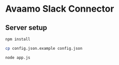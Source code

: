 # Avaamo Slack Connector

## Server setup

```bash
npm install
```

```bash
cp config.json.example config.json
```

```bash
node app.js
```

